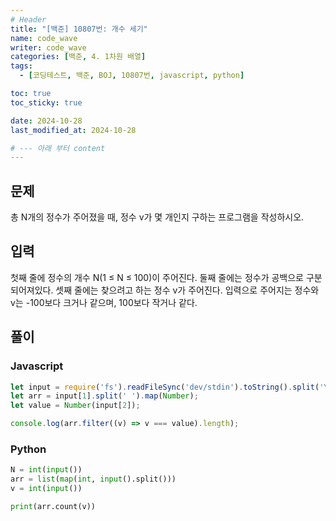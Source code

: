 ```yaml
---
# Header
title: "[백준] 10807번: 개수 세기"
name: code_wave
writer: code_wave
categories: [백준, 4. 1차원 배열]
tags:
  - [코딩테스트, 백준, BOJ, 10807번, javascript, python]

toc: true
toc_sticky: true

date: 2024-10-28
last_modified_at: 2024-10-28

# --- 아래 부터 content
---
```


## 문제
총 N개의 정수가 주어졌을 때, 정수 v가 몇 개인지 구하는 프로그램을 작성하시오.

## 입력
첫째 줄에 정수의 개수 N(1 ≤ N ≤ 100)이 주어진다. 둘째 줄에는 정수가 공백으로 구분되어져있다. 셋째 줄에는 찾으려고 하는 정수 v가 주어진다. 입력으로 주어지는 정수와 v는 -100보다 크거나 같으며, 100보다 작거나 같다.

## 풀이
### Javascript
```js
let input = require('fs').readFileSync('dev/stdin').toString().split('\n');
let arr = input[1].split(' ').map(Number);
let value = Number(input[2]);

console.log(arr.filter((v) => v === value).length);
```

### Python
```py
N = int(input())
arr = list(map(int, input().split()))
v = int(input())

print(arr.count(v))
```
